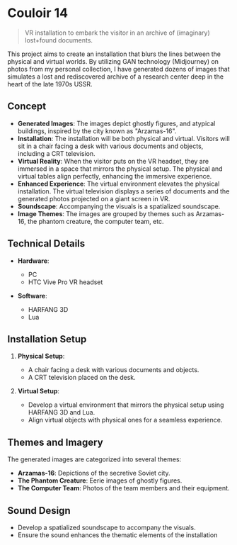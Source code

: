 # Couloir 14

> VR installation to embark the visitor in an archive of (imaginary) lost+found documents.

This project aims to create an installation that blurs the lines between the physical and virtual worlds. By utilizing GAN technology (Midjourney) on photos from my personal collection, I have generated dozens of images that simulates a lost and rediscovered archive of a research center deep in the heart of the late 1970s USSR.

## Concept

- **Generated Images**: The images depict ghostly figures, and atypical buildings, inspired by the city known as "Arzamas-16".
- **Installation**: The installation will be both physical and virtual. Visitors will sit in a chair facing a desk with various documents and objects, including a CRT television.
- **Virtual Reality**: When the visitor puts on the VR headset, they are immersed in a space that mirrors the physical setup. The physical and virtual tables align perfectly, enhancing the immersive experience.
- **Enhanced Experience**: The virtual environment elevates the physical installation. The virtual television displays a series of documents and the generated photos projected on a giant screen in VR.
- **Soundscape**: Accompanying the visuals is a spatialized soundscape.
- **Image Themes**: The images are grouped by themes such as Arzamas-16, the phantom creature, the computer team, etc.

## Technical Details

- **Hardware**: 
  - PC
  - HTC Vive Pro VR headset

- **Software**: 
  - HARFANG 3D
  - Lua

## Installation Setup

1. **Physical Setup**:
    - A chair facing a desk with various documents and objects.
    - A CRT television placed on the desk.

2. **Virtual Setup**:
    - Develop a virtual environment that mirrors the physical setup using HARFANG 3D and Lua.
    - Align virtual objects with physical ones for a seamless experience.

## Themes and Imagery

The generated images are categorized into several themes:
- **Arzamas-16**: Depictions of the secretive Soviet city.
- **The Phantom Creature**: Eerie images of ghostly figures.
- **The Computer Team**: Photos of the team members and their equipment.

## Sound Design

- Develop a spatialized soundscape to accompany the visuals.
- Ensure the sound enhances the thematic elements of the installation
